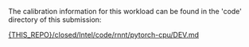 The calibration information for this workload can be found in the 'code' directory of this submission:

[{THIS_REPO}/closed/Intel/code/rnnt/pytorch-cpu/DEV.md](/closed/Intel/code/rnnt/pytorch-cpu/DEV.md)
